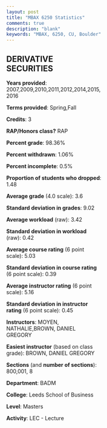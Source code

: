 ```yaml
---
layout: post
title: "MBAX 6250 Statistics"
comments: true
description: "blank"
keywords: "MBAX, 6250, CU, Boulder"
--- 
```

<head>
<script src="https://ajax.googleapis.com/ajax/libs/jquery/2.1.3/jquery.min.js"></script>
<script src="https://dl.dropboxusercontent.com/s/pc42nxpaw1ea4o9/highcharts.js?dl=0"></script>
<!-- <script src="../assets/js/highcharts.js"></script> -->
<style type="text/css">@font-face {
	font-family: "Bebas Neue";
	src: url(https://www.filehosting.org/file/details/544349/BebasNeue%20Regular.otf) format("opentype");
	}
	h1.Bebas { 
		font-family: "Bebas Neue", Verdana, Tahoma;
	}
</style>
</head>
<body>
	<div id="container" style="float: right; width: 45%; height: 88%; margin-left: 2.5%; margin-right: 2.5%;"></div>
	<script language="JavaScript">
		$(document).ready(function() {
		var chart = {type: 'column'};
		var title = {text: 'Grade Distribution'};
		var xAxis = {categories: ['A','B','C','D','F'],crosshair: true};
		var yAxis = {min: 0,title: {text: 'Percentage'}};
		var tooltip = {headerFormat: '<center><b><span style="font-size:20px">{point.key}</span></b></center>',
		               pointFormat: '<td style="padding:0"><b>{point.y:.1f}%</b></td>',
		               footerFormat: '</table>',shared: true,useHTML: true};
		var plotOptions = {column: {pointPadding: 0.0,borderWidth: 0}};  
		var credits = {enabled: false};var series= [{name: 'Percent',data: [62.6,37.4,0.0,0.0,0.0,]}];
		var json = {};
		json.chart = chart;
		json.title = title;
		json.tooltip = tooltip;
		json.xAxis = xAxis;
		json.yAxis = yAxis;  
		json.series = series;
		json.plotOptions = plotOptions;  
		json.credits = credits;
		$('#container').highcharts(json);
	});
	</script>
</body>
			   
## DERIVATIVE SECURITIES

**Years provided**: 2007,2009,2010,2011,2012,2014,2015,2016

**Terms provided**: Spring,Fall

**Credits**: 3

**RAP/Honors class?** RAP

**Percent grade**: 98.36%

**Percent withdrawn**: 1.06%

**Percent incomplete**: 0.5%

**Proportion of students who dropped**: 1.48

**Average grade** (4.0 scale): 3.6

**Standard deviation in grades**: 9.02

**Average workload** (raw): 3.42

**Standard deviation in workload** (raw): 0.42

**Average course rating** (6 point scale): 5.03

**Standard deviation in course rating** (6 point scale): 0.39

**Average instructor rating** (6 point scale): 5.16

**Standard deviation in instructor rating** (6 point scale): 0.45

**Instructors**: MOYEN, NATHALIE,BROWN, DANIEL GREGORY

**Easiest instructor** (based on class grade): BROWN, DANIEL GREGORY

**Sections** (and **number of sections**): 800,001, 8

**Department**: BADM

**College**: Leeds School of Business

**Level**: Masters

**Activity**: LEC - Lecture